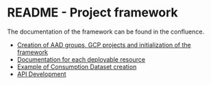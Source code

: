 # README - Project framework

The documentation of the framework can be found in the confluence.

- [Creation of AAD groups, GCP projects and initialization of the framework](https://confluence.e-loreal.com/pages/viewpage.action?pageId=408692371)
- [Documentation for each deployable resource](https://confluence.e-loreal.com/display/BTDP/4.4.2+How+to+deploy+GCP+resources)
- [Example of Consumption Dataset creation](https://confluence.e-loreal.com/display/BTDP/4.4.3+Consumption+datasets+preparation)
- [API Development](https://confluence.e-loreal.com/pages/viewpage.action?pageId=405720859)
